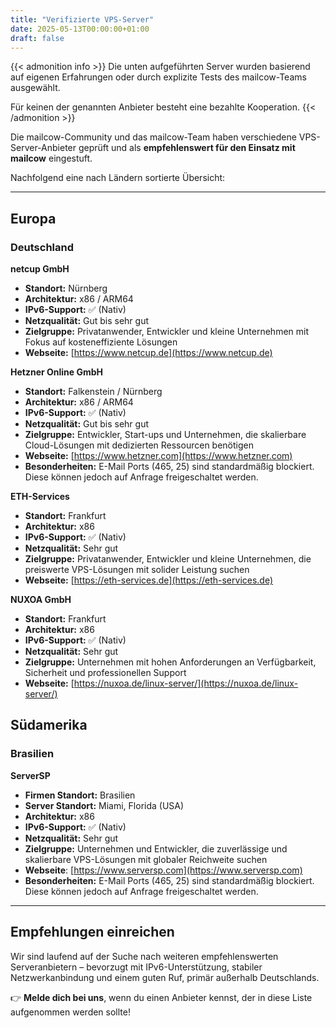 ```yaml
---
title: "Verifizierte VPS-Server"
date: 2025-05-13T00:00:00+01:00
draft: false
---
```


{{< admonition info >}}
Die unten aufgeführten Server wurden basierend auf eigenen Erfahrungen oder durch explizite Tests des mailcow-Teams ausgewählt.

Für keinen der genannten Anbieter besteht eine bezahlte Kooperation.
{{< /admonition >}}

Die mailcow-Community und das mailcow-Team haben verschiedene VPS-Server-Anbieter geprüft und als **empfehlenswert für den Einsatz mit mailcow** eingestuft.

Nachfolgend eine nach Ländern sortierte Übersicht:

---

## Europa

### Deutschland

**netcup GmbH**  
- **Standort:** Nürnberg  
- **Architektur:** x86 / ARM64  
- **IPv6-Support:** ✅  (Nativ)
- **Netzqualität:** Gut bis sehr gut  
- **Zielgruppe:** Privatanwender, Entwickler und kleine Unternehmen mit Fokus auf kosteneffiziente Lösungen  
- **Webseite:** [https://www.netcup.de](https://www.netcup.de)

**Hetzner Online GmbH**  
- **Standort:** Falkenstein / Nürnberg  
- **Architektur:** x86 / ARM64  
- **IPv6-Support:** ✅  (Nativ)
- **Netzqualität:** Gut bis sehr gut  
- **Zielgruppe:** Entwickler, Start-ups und Unternehmen, die skalierbare Cloud-Lösungen mit dedizierten Ressourcen benötigen  
- **Webseite:** [https://www.hetzner.com](https://www.hetzner.com)
- **Besonderheiten:** E-Mail Ports (465, 25) sind standardmäßig blockiert. Diese können jedoch auf Anfrage freigeschaltet werden.

**ETH-Services**  
- **Standort:** Frankfurt  
- **Architektur:** x86  
- **IPv6-Support:** ✅ (Nativ) 
- **Netzqualität:** Sehr gut  
- **Zielgruppe:** Privatanwender, Entwickler und kleine Unternehmen, die preiswerte VPS-Lösungen mit solider Leistung suchen  
- **Webseite:** [https://eth-services.de](https://eth-services.de)

**NUXOA GmbH**  
- **Standort:** Frankfurt  
- **Architektur:** x86  
- **IPv6-Support:** ✅ (Nativ)
- **Netzqualität:** Sehr gut  
- **Zielgruppe:** Unternehmen mit hohen Anforderungen an Verfügbarkeit, Sicherheit und professionellen Support  
- **Webseite:** [https://nuxoa.de/linux-server/](https://nuxoa.de/linux-server/)


## Südamerika
### Brasilien

**ServerSP**
 - **Firmen Standort:** Brasilien
 - **Server Standort:** Miami, Florida (USA)
 - **Architektur:** x86
 - **IPv6-Support:** ✅ (Nativ)
 - **Netzqualität:** Sehr gut
 - **Zielgruppe:** Unternehmen und Entwickler, die zuverlässige und skalierbare VPS-Lösungen mit globaler Reichweite suchen
 - **Webseite**: [https://www.serversp.com](https://www.serversp.com)
 - **Besonderheiten:** E-Mail Ports (465, 25) sind standardmäßig blockiert. Diese können jedoch auf Anfrage freigeschaltet werden.



---

## Empfehlungen einreichen

Wir sind laufend auf der Suche nach weiteren empfehlenswerten Serveranbietern – bevorzugt mit IPv6-Unterstützung, stabiler Netzwerkanbindung und einem guten Ruf, primär außerhalb Deutschlands.

👉 **Melde dich bei uns**, wenn du einen Anbieter kennst, der in diese Liste aufgenommen werden sollte!